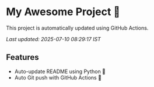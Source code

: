 # My Awesome Project 🚀

This project is automatically updated using GitHub Actions.

_Last updated: 2025-07-10 08:29:17 IST_

## Features
- Auto-update README using Python 🐍
- Auto Git push with GitHub Actions 🤖
